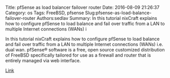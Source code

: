 Title: pfSense as load balancer failover router
Date: 2016-08-09 21:26:37
Category: os
Tags: FreeBSD, pfsense
Slug:pfsense-as-load-balance-failover-router
Authors:sedlav
Summary: In this tutorial nixCraft explains how to configure pfSense to load balance and fail over traffic from a LAN to multiple Internet connections (WANs) i

In this tutorial nixCraft explains how to configure pfSense to load balance and fail over traffic from a LAN to multiple Internet connections (WANs) i.e. dual wan.
pfSense® software is a free, open source customized distribution of FreeBSD specifically tailored for use as a firewall and router that is entirely managed via web interface.

[Link](http://www.cyberciti.biz/faq/howto-configure-dual-wan-load-balance-failover-pfsense-router/)
